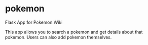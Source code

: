 # pokemon
Flask App for Pokemon Wiki

This app allows you to search a pokemon and get details about that pokemon. Users can also add pokemon themselves.
